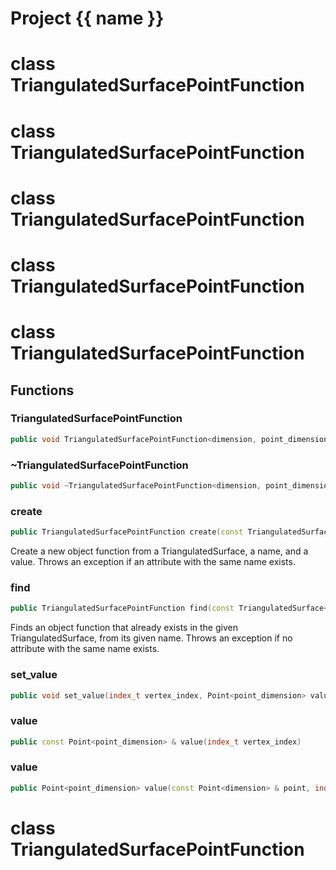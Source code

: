 <script setup>
import {useRoute} from 'vitepress'
const {path} = useRoute()
const tokens = path.split('/')
const words = tokens[2].split('-');
for (let i = 0; i < words.length; i++) {
    words[i] = words[i].charAt(0).toUpperCase() + words[i].slice(1);
    words[i] = words[i].replace('geode', 'Geode')
}
const name = words.join('-');
</script>
# Project {{ name }}

# class TriangulatedSurfacePointFunction

# class TriangulatedSurfacePointFunction

# class TriangulatedSurfacePointFunction

# class TriangulatedSurfacePointFunction

# class TriangulatedSurfacePointFunction


## Functions

### TriangulatedSurfacePointFunction

```cpp
public void TriangulatedSurfacePointFunction<dimension, point_dimension>(TriangulatedSurfacePointFunction<dimension, point_dimension> && other)
```


### ~TriangulatedSurfacePointFunction

```cpp
public void ~TriangulatedSurfacePointFunction<dimension, point_dimension>()
```


### create

```cpp
public TriangulatedSurfacePointFunction create(const TriangulatedSurface<dimension> & solid, string_view function_name, Point<point_dimension> value)
```


 Create a new object function from a TriangulatedSurface, a name, and a value. Throws an exception if an attribute with the same name exists.

### find

```cpp
public TriangulatedSurfacePointFunction find(const TriangulatedSurface<dimension> & solid, string_view function_name)
```


 Finds an object function that already exists in the given TriangulatedSurface, from its given name. Throws an exception if no attribute with the same name exists.

### set_value

```cpp
public void set_value(index_t vertex_index, Point<point_dimension> value)
```


### value

```cpp
public const Point<point_dimension> & value(index_t vertex_index)
```


### value

```cpp
public Point<point_dimension> value(const Point<dimension> & point, index_t tetrahedron_id)
```




# class TriangulatedSurfacePointFunction


